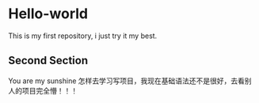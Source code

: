# Hello-world
This is my first repository, i just try it my best.
## Second Section
You are my sunshine
怎样去学习写项目，我现在基础语法还不是很好，去看别人的项目完全懵！！！
